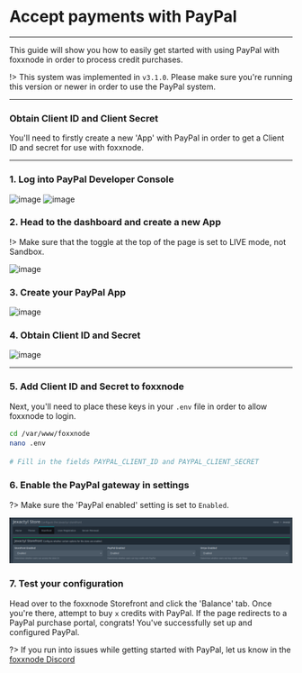 # Accept payments with PayPal

***

This guide will show you how to easily get started with using PayPal with foxxnode
in order to process credit purchases.

!> This system was implemented in `v3.1.0`. Please make sure you're running this version
or newer in order to use the PayPal system.

***

### Obtain Client ID and Client Secret

You'll need to firstly create a new 'App' with PayPal in order to get a Client ID and secret
for use with foxxnode.

***

### 1. Log into PayPal Developer Console
![image](https://www.knowband.com/blog/wp-content/uploads/2019/02/Paypal-login-PayPal-client-Id.png)
![image](https://www.knowband.com/blog/wp-content/uploads/2019/02/2.gif)

### 2. Head to the dashboard and create a new App
!> Make sure that the toggle at the top of the page is set to LIVE mode, not Sandbox.

![image](https://www.knowband.com/blog/wp-content/uploads/2019/02/5.png)

### 3. Create your PayPal App
![image](https://www.knowband.com/blog/wp-content/uploads/2019/02/6.png)

### 4. Obtain Client ID and Secret
![image](https://www.knowband.com/blog/wp-content/uploads/2019/02/2021-04-21.gif)

***

### 5. Add Client ID and Secret to foxxnode
Next, you'll need to place these keys in your `.env` file in order to allow foxxnode to login.

```bash
cd /var/www/foxxnode
nano .env

# Fill in the fields PAYPAL_CLIENT_ID and PAYPAL_CLIENT_SECRET
```

### 6. Enable the PayPal gateway in settings

?> Make sure the 'PayPal enabled' setting is set to `Enabled`.

![image](../../public/images/store_admin.png)

### 7. Test your configuration

Head over to the foxxnode Storefront and click the 'Balance' tab. Once you're there, attempt to buy `x` credits with PayPal.
If the page redirects to a PayPal purchase portal, congrats! You've successfully set up and configured PayPal.

?> If you run into issues while getting started with PayPal, let us know in the [foxxnode Discord](https://discord.com/invite/8ZmFEtfUKM)
